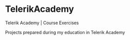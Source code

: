 TelerikAcademy
==============

Telerik Academy | Course Exercises

Projects prepared during my education in Telerik Academy
